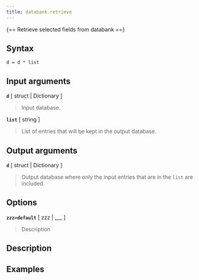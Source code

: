 ```yaml
---
title: databank.retrieve
---
```


{== Retrieve selected fields from databank ==}


## Syntax 

    d = d * list


## Input arguments 

__`d`__ [ struct | Dictionary ]
> 
> Input database.
> 

__`list`__ [ string ] 
> 
> List of entries that will be kept in the output database.
> 


## Output arguments 

__`d`__ [ struct | Dictionary ] 
> 
> Output database where only the input entries that are in the `list`
> are included.
> 


## Options 

__`zzz=default`__ [ zzz | ___ ]
> 
> Description
> 


## Description 



## Examples

```matlab
```

